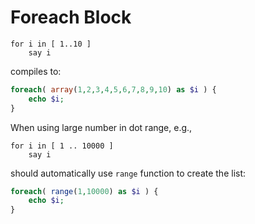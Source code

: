 Foreach Block
=====================

```
for i in [ 1..10 ]
	say i
```

compiles to:

```php
foreach( array(1,2,3,4,5,6,7,8,9,10) as $i ) {
	echo $i;
}
```

When using large number in dot range, e.g.,

```
for i in [ 1 .. 10000 ]
	say i
```

should automatically use `range` function to create the list:

```php
foreach( range(1,10000) as $i ) {
	echo $i;
}
```






